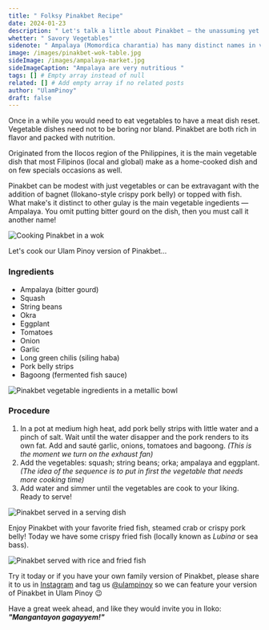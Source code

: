 ```yaml
---
title: " Folksy Pinakbet Recipe"
date: 2024-01-23
description: " Let's talk a little about Pinakbet – the unassuming yet bold in flavors Filipino vegetable dish and we'll share how to cook Pinakbet."
whetter: " Savory Vegetables"
sidenote: " Ampalaya (Momordica charantia) has many distinct names in various places in the world — bitter melon, goya, bitter apple, bitter gourd, bitter squash, balsam-pear, karavila are among its many other names"
image: /images/pinakbet-wok-table.jpg
sideImage: /images/ampalaya-market.jpg
sideImageCaption: "Ampalaya are very nutritious "
tags: [] # Empty array instead of null
related: [] # Add empty array if no related posts
author: "UlamPinoy"
draft: false
---
```


Once in a while you would need to eat vegetables to have a meat dish reset. Vegetable dishes need not to be boring nor bland. Pinakbet are both rich in flavor and packed with nutrition.

Originated from the Ilocos region of the Philippines, it is the main vegetable dish that most Filipinos (local and global) make as a home-cooked dish and on few specials occasions as well.

Pinakbet can be modest with just vegetables or can be extravagant with the addition of bagnet (Ilokano-style crispy pork belly) or topped with fish. What make's it distinct to other gulay is the main vegetable ingedients — Ampalaya. You omit putting bitter gourd on the dish, then you must call it another name!

![Cooking Pinakbet in a wok](/images/pinakbet-wok.jpg)

Let's cook our Ulam Pinoy version of Pinakbet...

### Ingredients

- Ampalaya (bitter gourd)
- Squash
- String beans
- Okra
- Eggplant
- Tomatoes
- Onion
- Garlic
- Long green chilis (siling haba)
- Pork belly strips
- Bagoong (fermented fish sauce)

![Pinakbet vegetable ingredients in a metallic bowl](/images/pinakbet-ingredients-bowl.jpg)

### Procedure

1. In a pot at medium high heat, add pork belly strips with little water and a pinch of salt. Wait until the water disapper and the pork renders to its own fat. Add and sauté garlic, onions, tomatoes and bagoong. _(This is the moment we turn on the exhaust fan)_
2. Add the vegetables: squash; string beans; orka; ampalaya and eggplant. _(The idea of the sequence is to put in first the vegetable that needs more cooking time)_
3. Add water and simmer until the vegetables are cook to your liking. Ready to serve!

![Pinakbet served in a serving dish](/images/pinakbet-bowl-02.jpg)

Enjoy Pinakbet with your favorite fried fish, steamed crab or crispy pork belly! Today we have some crispy fried fish (locally known as _Lubina_ or sea bass).

![Pinakbet served with rice and fried fish](/images/pinakbet-plate.jpg)

Try it today or if you have your own family version of Pinakbet, please share it to us in [Instagram](https://www.instagram.com/ulampinoy/) and tag us [@ulampinoy](https://www.instagram.com/ulampinoy/) so we can feature your version of Pinakbet in Ulam Pinoy 😉

Have a great week ahead, and like they would invite you in Iloko: **_"Mangantayon gagayyem!"_**
